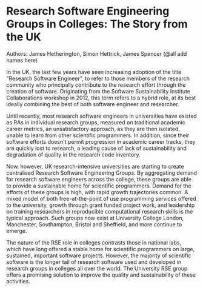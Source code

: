 Research Software Engineering Groups in Colleges: The Story from the UK
===============================================================================================

Authors: James Hetherington, Simon Hettrick, James Spencer (@all add names here)

In the UK, the last few years have seen increasing adoption of the title "Research Software Engineer",
to refer to those members of the research community who principally contribute to the research effort
through the creation of software. Originating from the Software Sustainability Institute Collaborations
workshop in 2012, this term refers to a hybrid role, at its best ideally combining the best of both
software engineer and researcher.

Until recently, most research software engineers in universities have existed as RAs in individual
research groups, measured on traditional academic career metrics, an unsatisfactory approach, 
as they are then isolated, unable to learn from other scientific programmers. In addition, 
since their software efforts doesn't permit progression in academic career tracks, they are quickly
lost to research, a leading cause of lack of sustainability and degradation of quality in the
research code inventory.

Now, however, UK research-intensive universities are starting to create centralised
Research Software Engineering Groups. By aggregating demand for research software engineers
across the college, these groups are able to provide a sustainable home for scientific
programmers. Demand for the efforts of these groups is high, with rapid growth trajectories
common. A mixed model of both free-at-the-point of use programming services offered to the university,
growth through grant funded project work, and leadership on training researchers in reproducible
computational research skills is the typical approach. Such groups now exist at University College London, 
Manchester, Southampton, Bristol and Sheffield, and more continue to emerge.

The nature of the RSE role in colleges contrasts those in national labs, which have long offered a
stable home for scientific programmers on large, sustained, important software projects.
However, the majority of scientific software is the longer tail of research software used and
developed in research groups in colleges all over the world. The University RSE group offers a
promising solution to improve the quality and sustainability of these activities.




